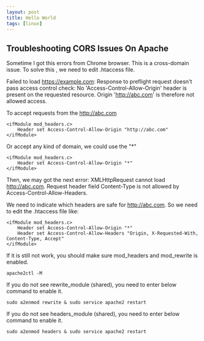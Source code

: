 ```yaml
---
layout: post
title: Hello World
tags: [linux]
---
```


## Troubleshooting CORS Issues On Apache 
Sometime I got this errors from Chrome browser. This is a cross-domain issue. To solve this , we need to edit .htaccess file.

Failed to load https://example.com: Response to preflight request doesn't pass access control check: No 'Access-Control-Allow-Origin' header is present on the requested resource. Origin 'http://abc.com' is therefore not allowed access.

To accept requests from the http://abc.com
```
<ifModule mod_headers.c>
    Header set Access-Control-Allow-Origin "http://abc.com"
</ifModule>
```

Or accept any kind of domain, we could use the "*"
```
<ifModule mod_headers.c>
    Header set Access-Control-Allow-Origin "*"
</ifModule>
```
Then, we may got the next error:
XMLHttpRequest cannot load http://abc.com. Request header field Content-Type is not allowed by Access-Control-Allow-Headers.

We need to indicate which headers are safe for http://abc.com. So we need to edit the .htaccess file like:
```
<ifModule mod_headers.c>
    Header set Access-Control-Allow-Origin "*"
    Header set Access-Control-Allow-Headers "Origin, X-Requested-With, Content-Type, Accept"
</ifModule>
```
If it is still not work, you should make sure mod_headers and mod_rewrite is enabled.  
```
apache2ctl -M
```

If you do not see rewrite_module (shared), you need to enter below command to enable it.  
```
sudo a2enmod rewrite & sudo service apache2 restart
```

If you do not see headers_module (shared), you need to enter below command to enable it.  
```
sudo a2enmod headers & sudo service apache2 restart
```
